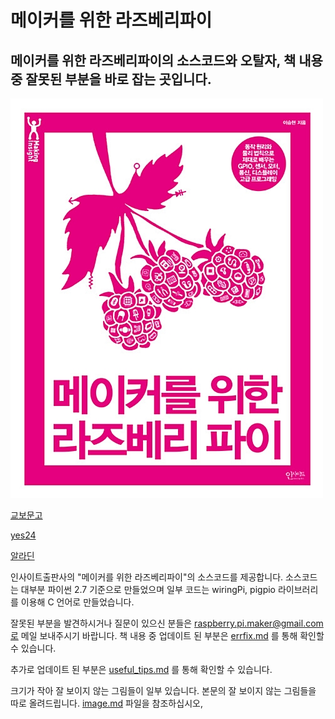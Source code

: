 # 메이커를 위한 라즈베리파이

메이커를 위한 라즈베리파이의 소스코드와 오탈자, 책 내용 중 잘못된 부분을 바로 잡는 곳입니다.
----------------------------------

![book](./image/book.png)

[교보문고](https://www.kyobobook.co.kr/product/detailViewKor.laf?mallGb=KOR&ejkGb=KOR&barcode=9788966264018)<br/>

[yes24](http://www.yes24.com/Product/Goods/43860512?Acode=101)<br/>

[알라딘](https://www.aladin.co.kr/shop/wproduct.aspx?ItemId=113475084)<br/>

인사이트출판사의 "메이커를 위한 라즈베리파이"의 소스코드를 제공합니다.
소스코드는 대부분 파이썬 2.7 기준으로 만들었으며 일부 코드는 wiringPi, pigpio 라이브러리를 이용해 C 언어로 만들었습니다. <br/>


잘못된 부분을 발견하시거나 질문이 있으신 분들은 raspberry.pi.maker@gmail.com로 메일 보내주시기 바랍니다.
책 내용 중 업데이트 된 부분은 [errfix.md](https://github.com/raspberry-pi-maker/RaspberryPi-For-Makers/blob/master/errfix.md) 를 통해 확인할 수 있습니다.<br />

추가로 업데이트 된 부분은 [useful_tips.md](https://github.com/raspberry-pi-maker/RaspberryPi-For-Makers/blob/master/useful_tips.md) 를 통해 확인할 수 있습니다.<br />


크기가 작아 잘 보이지 않는 그림들이 일부 있습니다. 본문의 잘 보이지 않는 그림들을 따로 올려드립니다. [image.md](https://github.com/raspberry-pi-maker/RaspberryPi-For-Makers/blob/master/image.md) 파일을 참조하십시오,

